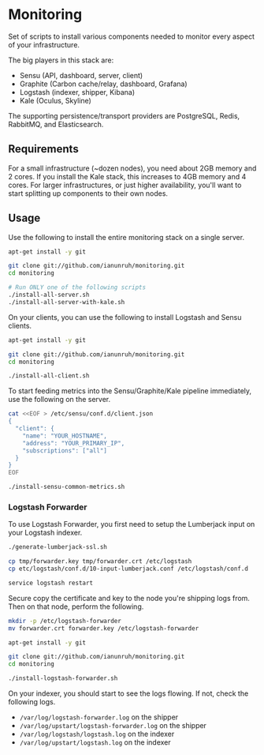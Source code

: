 # Monitoring

Set of scripts to install various components needed to monitor every aspect of your infrastructure.

The big players in this stack are:

- Sensu (API, dashboard, server, client)
- Graphite (Carbon cache/relay, dashboard, Grafana)
- Logstash (indexer, shipper, Kibana)
- Kale (Oculus, Skyline)

The supporting persistence/transport providers are PostgreSQL, Redis, RabbitMQ, and Elasticsearch.

## Requirements

For a small infrastructure (~dozen nodes), you need about 2GB memory and 2 cores. If you install the Kale stack, this increases to 4GB memory and 4 cores. For larger infrastructures, or just higher availability, you'll want to start splitting up components to their own nodes.

## Usage

Use the following to install the entire monitoring stack on a single server.

```sh
apt-get install -y git

git clone git://github.com/ianunruh/monitoring.git
cd monitoring

# Run ONLY one of the following scripts
./install-all-server.sh
./install-all-server-with-kale.sh
```

On your clients, you can use the following to install Logstash and Sensu clients.

```sh
apt-get install -y git

git clone git://github.com/ianunruh/monitoring.git
cd monitoring

./install-all-client.sh
```

To start feeding metrics into the Sensu/Graphite/Kale pipeline immediately, use the following on the server.

```sh
cat <<EOF > /etc/sensu/conf.d/client.json
{
  "client": {
    "name": "YOUR_HOSTNAME",
    "address": "YOUR_PRIMARY_IP",
    "subscriptions": ["all"]
  }
}
EOF

./install-sensu-common-metrics.sh
```

### Logstash Forwarder

To use Logstash Forwarder, you first need to setup the Lumberjack input on your Logstash indexer.

```sh
./generate-lumberjack-ssl.sh

cp tmp/forwarder.key tmp/forwarder.crt /etc/logstash
cp etc/logstash/conf.d/10-input-lumberjack.conf /etc/logstash/conf.d

service logstash restart
```

Secure copy the certificate and key to the node you're shipping logs from. Then on that node, perform the following.

```sh
mkdir -p /etc/logstash-forwarder
mv forwarder.crt forwarder.key /etc/logstash-forwarder

apt-get install -y git

git clone git://github.com/ianunruh/monitoring.git
cd monitoring

./install-logstash-forwarder.sh
```

On your indexer, you should start to see the logs flowing. If not, check the following logs.

- `/var/log/logstash-forwarder.log` on the shipper
- `/var/log/upstart/logstash-forwarder.log` on the shipper
- `/var/log/logstash/logstash.log` on the indexer
- `/var/log/upstart/logstash.log` on the indexer
